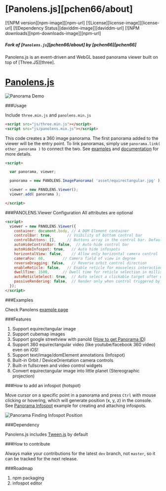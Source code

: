 # [Panolens.js][pchen66/about]

[![NPM version][npm-image]][npm-url]
[![License][license-image]][license-url]
[![Dependency Status][daviddm-image]][daviddm-url]
[![NPM downloads][npm-downloads-image]][npm-url]
<!-- [![Build Status][travis-image]][travis-url] -->
<!-- [![Code Climate][climate-image]][climate-url] -->
<!-- [![Code Coverage][coverage-image]][coverage-url] -->
<!-- [![Code Style][code-style-image]][code-style-url] -->

##### Fork of [`Panolens.js`][pchen66/about] by [**pchen66**][pchen66]

Panolens.js is an event-driven and WebGL based panorama viewer built on top of [Three.JS][three]. 
# [Panolens.js](http://pchen66.github.io/Panolens)

![Panorama Demo](https://sbolel.github.io/pano)

###Usage

Include `three.min.js` and `panolens.min.js`

```html
<script src="js/three.min.js"></script>
<script src="js/panolens.min.js"></script>
```
This code creates a 360 image panorama. The first panorama added to the viewer will be the entry point. To link panoramas, simply use `panorama.link( other_panorama )` to connect the two. See [examples](http://pchen66.github.io/Panolens/) and [documentation](http://pchen66.github.io/Panolens/docs/index.html) for more details.

```html
<script>

  var panorama, viewer;

  panorama = new PANOLENS.ImagePanorama( 'asset/equirectangular.jpg' );

  viewer = new PANOLENS.Viewer();
  viewer.add( panorama );

</script>
```

###PANOLENS.Viewer Configuration
All attributes are optional
```html
<script>
  viewer = new PANOLENS.Viewer({
    container: document.body, // A DOM Element container
    controlBar: true,       // Vsibility of bottom control bar
    controlButtons: [],     // Buttons array in the control bar. Default to ['fullscreen', 'setting', 'video']
    autoHideControlBar: false,  // Auto hide control bar
    autoHideInfospot: true,   // Auto hide infospots
    horizontalView: false,    // Allow only horizontal camera control
    cameraFov: 60,        // Camera field of view in degree
    reverseDragging: false,   // Reverse orbit control direction
    enableReticle: false,   // Enable reticle for mouseless interaction
    dwellTime: 1500,      // Dwell time for reticle selection in millisecond
    autoReticleSelect: true,  // Auto select a clickable target after dwellTime
    passiveRendering: false,  // Render only when control triggered by user input 
  });
</script>
```

###Examples

Check Panolens [example page](http://pchen66.github.io/Panolens/#Example)

###Features

1.  Support equirectangular image
2.  Support cubemap images
3.  Support google streetview with panoId ([How to get Panorama ID](http://stackoverflow.com/questions/29916149/google-maps-streetview-how-to-get-panorama-id))
4.  Support 360 equirectangular video (like youtube/facebook 360 video) even on iOS!
5.  Support text/image/domElement annotations (Infospot)
6.  Built-in Orbit / DeviceOrientation camera controls
7.  Built-in fullscreen and video control widgets
8.  Convert equirectangular image into little planet (Stereographic projection)

###How to add an infospot (hotspot)

Move cursor on a specific point in a panorama and press `Ctrl` with mouse clicking or hovering, which will generate position (x, y, z) in the console. See [Panorama Infospot](http://pchen66.github.io/Panolens/examples/panorama_infospot.html) example for creating and attaching infospots.

![Panorama Finding Infospot Position](https://github.com/pchen66/pchen66.github.io/blob/master/Panolens/images/panolens_add_infospot_480p.gif?raw=true)

###Dependency

Panolens.js includes [Tween.js](https://github.com/tweenjs/tween.js/) by default

###How to contribute

Always make your contributions for the latest `dev` branch, not `master`, so it can be tracked for the next release. 

###Roadmap
1.  npm packaging
2.  infospot editor
